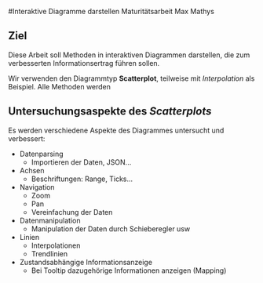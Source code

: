 #Interaktive Diagramme darstellen
Maturitätsarbeit Max Mathys

## Ziel
Diese Arbeit soll Methoden in interaktiven Diagrammen darstellen, die zum verbesserten Informationsertrag führen sollen.

Wir verwenden den Diagrammtyp **Scatterplot**, teilweise mit *Interpolation* als Beispiel. Alle Methoden werden

## Untersuchungsaspekte des *Scatterplots*
Es werden verschiedene Aspekte des Diagrammes untersucht und verbessert:

- Datenparsing
	- Importieren der Daten, JSON...
- Achsen
	- Beschriftungen: Range, Ticks...
- Navigation
	- Zoom
	- Pan
	- Vereinfachung der Daten
- Datenmanipulation
	- Manipulation der Daten durch Schieberegler usw
- Linien
	- Interpolationen
	- Trendlinien
- Zustandsabhängige Informationsanzeige
	- Bei Tooltip dazugehörige Informationen anzeigen (Mapping)

